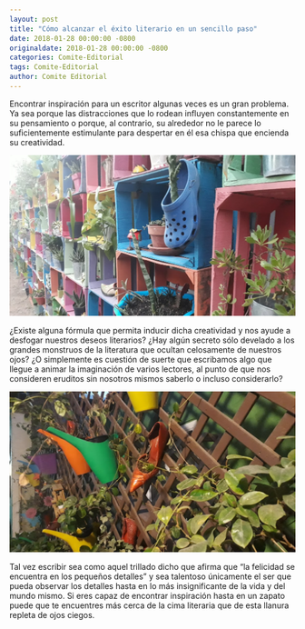 ```yaml
---
layout: post
title: "Cómo alcanzar el éxito literario en un sencillo paso"
date: 2018-01-28 00:00:00 -0800
originaldate: 2018-01-28 00:00:00 -0800
categories: Comite-Editorial
tags: Comite-Editorial
author: Comite Editorial
---
```


Encontrar inspiración para un escritor algunas veces es un gran problema. Ya 
sea porque las distracciones que lo rodean influyen constantemente en su 
pensamiento o porque, al contrario, su alrededor no le parece lo 
suficientemente estimulante para despertar en él esa chispa que encienda su 
creatividad. 

![zapatos1](/assets/zapatos1.jpg)

¿Existe alguna fórmula que permita inducir dicha creatividad y nos ayude a 
desfogar nuestros deseos literarios? ¿Hay algún secreto sólo develado a los 
grandes monstruos de la literatura que ocultan celosamente de nuestros ojos? 
¿O simplemente es cuestión de suerte que escribamos algo que llegue a animar 
la imaginación de varios lectores, al punto de que nos consideren eruditos sin 
nosotros mismos saberlo o incluso considerarlo?

![zapatos2](/assets/zapatos2.jpg)

Tal vez escribir sea como aquel trillado dicho que afirma que “la felicidad se 
encuentra en los pequeños detalles” y sea talentoso únicamente el ser que 
pueda observar los detalles hasta en lo más insignificante de la vida y del 
mundo mismo. Si eres capaz de encontrar inspiración hasta en un zapato puede 
que te encuentres más cerca de la cima literaria que de esta llanura repleta 
de ojos ciegos. 
